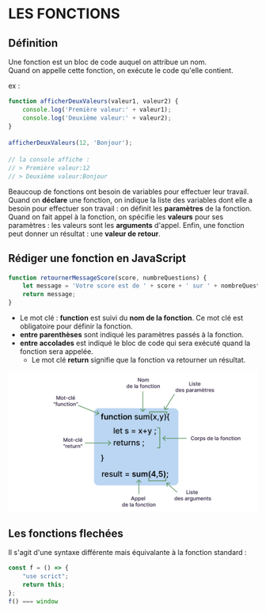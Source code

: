 # LES FONCTIONS

## Définition

Une fonction est un bloc de code auquel on attribue un nom.<br>
Quand on appelle cette fonction, on exécute le code qu'elle contient.<br>

ex :
```JavaScript
function afficherDeuxValeurs(valeur1, valeur2) {
    console.log('Première valeur:' + valeur1);
    console.log('Deuxième valeur:' + valeur2);
}

afficherDeuxValeurs(12, 'Bonjour');

// la console affiche :
// > Première valeur:12 
// > Deuxième valeur:Bonjour 
```

Beaucoup de fonctions ont besoin de variables pour effectuer leur travail.<br>
Quand on **déclare** une fonction, on indique la liste des variables dont elle a besoin pour effectuer son travail : on définit les **paramètres** de la fonction.<br>
Quand on fait appel à la fonction, on spécifie les **valeurs** pour ses paramètres : les valeurs sont les **arguments** d'appel.
Enfin, une fonction peut donner un résultat : une **valeur de retour**.<br>

## Rédiger une fonction en JavaScript

```JavaScript
function retournerMessageScore(score, numbreQuestions) {
    let message = 'Votre score est de ' + score + ' sur ' + nombreQuestions;
    return message;
}
```
* Le mot clé : **function** est suivi du **nom de la fonction**. Ce mot clé est obligatoire pour définir la fonction.
* **entre parenthèses** sont indiqué les paramètres passés à la fonction.
* **entre accolades** est indiqué le bloc de code qui sera exécuté quand la fonction sera appelée.
  * Le mot clé **return** signifie que la fonction va retourner un résultat.

![](./assets/fctn_js.png)

## Les fonctions flechées

Il s'agit d'une syntaxe différente mais équivalante à la fonction standard :
```JavaScript
const f = () => {
    "use scrict";
    return this;
};
f() === window
```